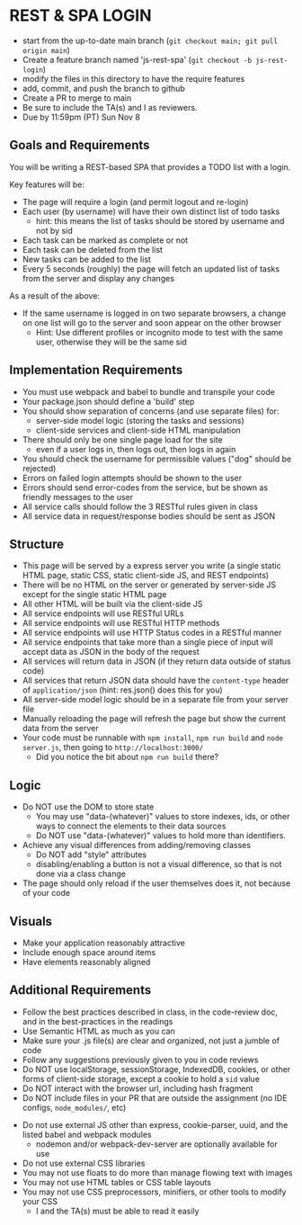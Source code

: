 # REST & SPA LOGIN

* start from the up-to-date main branch (`git checkout main; git pull origin main`)
* Create a feature branch named 'js-rest-spa' (`git checkout -b js-rest-login`)
* modify the files in this directory to have the require features
* add, commit, and push the branch to github
* Create a PR to merge to main
* Be sure to include the TA(s) and I as reviewers.  
* Due by 11:59pm (PT) Sun Nov 8

## Goals and Requirements

You will be writing a REST-based SPA that provides a TODO list with a login.

Key features will be:
- The page will require a login (and permit logout and re-login)
- Each user (by username) will have their own distinct list of todo tasks
  - hint: this means the list of tasks should be stored by username and not by sid
- Each task can be marked as complete or not
- Each task can be deleted from the list
- New tasks can be added to the list
- Every 5 seconds (roughly) the page will fetch an updated list of tasks from the server and display any changes

As a result of the above:
- If the same username is logged in on two separate browsers, a change on one list will go to the server and soon appear on the other browser
  - Hint: Use different profiles or incognito mode to test with the same user, otherwise they will be the same sid

## Implementation Requirements

- You must use webpack and babel to bundle and transpile your code
- Your package.json should define a 'build' step
- You should show separation of concerns (and use separate files) for:
  - server-side model logic (storing the tasks and sessions)
  - client-side services and client-side HTML manipulation
- There should only be one single page load for the site
  - even if a user logs in, then logs out, then logs in again
- You should check the username for permissible values ("dog" should be rejected)
- Errors on failed login attempts should be shown to the user
- Errors should send error-codes from the service, but be shown as friendly messages to the user
- All service calls should follow the 3 RESTful rules given in class
- All service data in request/response bodies should be sent as JSON

## Structure
- This page will be served by a express server you write (a single static HTML page, static CSS, static client-side JS, and REST endpoints)
- There will be no HTML on the server or generated by server-side JS except for the single static HTML page  
- All other HTML will be built via the client-side JS
- All service endpoints will use RESTful URLs
- All service endpoints will use RESTful HTTP methods
- All service endpoints will use HTTP Status codes in a RESTful manner
- All service endpoints that take more than a single piece of input will accept data as JSON in the body of the request
- All services will return data in JSON (if they return data outside of status code)
- All services that return JSON data should have the `content-type` header of `application/json` (hint: res.json() does this for you)
- All server-side model logic should be in a separate file from your server file
- Manually reloading the page will refresh the page but show the current data from the server
- Your code must be runnable with `npm install`, `npm run build` and `node server.js`, then going to `http://localhost:3000/`
  - Did you notice the bit about `npm run build` there?

## Logic
- Do NOT use the DOM to store state 
  - You may use "data-(whatever)" values to store indexes, ids, or other ways to connect the elements to their data sources
  - Do NOT use "data-(whatever)" values to hold more than identifiers. 
- Achieve any visual differences from adding/removing classes
  - Do NOT add "style" attributes
  - disabling/enabling a button is not a visual difference, so that is not done via a class change
- The page should only reload if the user themselves does it, not because of your code

## Visuals
- Make your application reasonably attractive
- Include enough space around items
- Have elements reasonably aligned

## Additional Requirements
- Follow the best practices described in class, in the code-review doc, and in the best-practices in the readings
- Use Semantic HTML as much as you can
- Make sure your .js file(s) are clear and organized, not just a jumble of code
- Follow any suggestions previously given to you in code reviews
- Do NOT use localStorage, sessionStorage, IndexedDB, cookies, or other forms of client-side storage, except a cookie to hold a `sid` value
- Do NOT interact with the browser url, including hash fragment
- Do NOT include files in your PR that are outside the assignment (no IDE configs, `node_modules/`, etc)
* Do not use external JS other than express, cookie-parser, uuid, and the listed babel and webpack modules
  - nodemon and/or webpack-dev-server are optionally available for use
* Do not use external CSS libraries
* You may not use floats to do more than manage flowing text with images
* You may not use HTML tables or CSS table layouts
* You may not use CSS preprocessors, minifiers, or other tools to modify your CSS
  * I and the TA(s) must be able to read it easily

